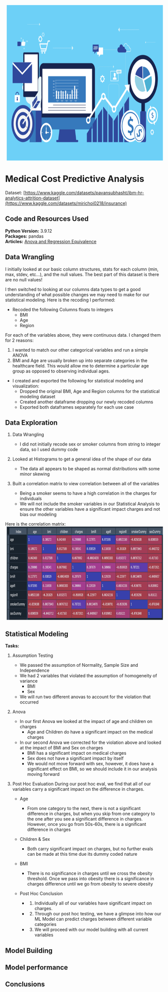 <img style="display: inline; margin: 0 5px;" title="Feature Importance" src="img/medical1.png" alt="" width="1000" height="500"/>

# Medical Cost Predictive Analysis

Dataset: [https://www.kaggle.com/datasets/pavansubhasht/ibm-hr-analytics-attrition-dataset](https://www.kaggle.com/datasets/mirichoi0218/insurance) <br>


## Code and Resources Used 
**Python Version:** 3.9.12 <br>
**Packages:** pandas <br>
**Articles:** [Anova and Regression Equivalence](https://web.pdx.edu/~newsomj/mvclass/ho_anova%20and%20regression.pdf)



## Data Wrangling
I initially looked at our basic column structures, stats for each column (min, max, stdev, etc...), and the null values.
The best part of this dataset is there are no null values!


I then switched to looking at our columns data types to get a good understanding of what possible changes we may need to make for our statistical modeling. Here is the recoding I performed:

* Recoded the following Columns floats to integers
    * BMI
    * Age
    * Region

For each of the variables above, they were continuous data. I changed them for 2 reasons:
1. I wanted to match our other categorical variables and run a simple ANOVA
2. BMI and Age are usually broken up into separate categories in the healthcare field. 
   This would allow me to determine a particular age group as opposed to observing individual ages.
   
   
* I created and exported the following for statistical modeling and visualization:
    * Dropped the original BMI, Age and Region columns for the statistical modeling dataset
    * Created another dataframe dropping our newly recoded columns
    * Exported both dataframes separately for each use case


## Data Exploration

1. Data Wrangling
   - I did not initially recode sex or smoker columns from string to integer data, so I used dummy code

2. Looked at Histograms to get a general idea of the shape of our data
   - The data all appears to be shaped as normal distributions with some minor skewing

3. Built a correlation matrix to view correlation between all of the variables
   * Being a smoker seems to have a high correlation in the charges for individuals
   * We will not include the smoker variables in our Statistical Analysis to ensure the other variables 
     have a significant impact charges and not bias our modeling
     
Here is the correlation matrix:
<img style="display: inline; margin: 0 5px;" title="Feature Importance" src="img/corrMatrix.png" alt="" width="800" height="300"/>




## Statistical Modeling
**Tasks:**

1. Assumption Testing
   - We passed the assumption of Normality, Sample Size and Independence
   - We had 2 variables that violated the assumption of homogeneity of variance
      * BMI
      * Sex
   * We will run two different anovas to account for the violation that occurred

2. Anova
   - In our first Anova we looked at the impact of age and children on charges
      * Age and Children do have a significant impact on the medical charges
   - In our second Anova we corrected for the violation above and looked at the impact of BMI and Sex on charges
      * BMI has a significant impact on medical charges
      * Sex does not have a significant impact by itself
      * We would not move forward with sex, however, it does have a significant effect on BMI, 
         so we should include it in our analysis moving forward


3. Post Hoc Evaluation
   During our post hoc eval, we find that all of our variables carry a significant impact on the difference in charges.
   
   - Age
      * From one category to the next, there is not a significant difference in charges,
        but when you skip from one category to the one after you see a significant difference in charges.
        However, once you go from 50s-60s, there is a significant difference in charges
        
   - Children & Sex
      * Both carry significant impact on charges, but no further evals can be made at this time due its dummy coded nature
   
   - BMI
      * There is no significance in charges until we cross the obesity threshold.
        Once we pass into obesity there is a significance in charges difference until we go from obesity to severe obesity
        
   - Post Hoc Conclusion
      * 1. Individually all of our variables have significant impact on charges.
      * 2. Through our post hoc testing, we have a glimpse into how our ML Model can predict charges between different variable categories
      * 3. We will proceed with our model building with all current variables


## Model Building 
<!-- 
First, I transformed the categorical variables into dummy variables. I also split the data into train and tests sets with a test size of 40%.   

I tried three different models and evaluated them using Mean Absolute Error. I chose MAE because it is relatively easy to interpret and outliers aren’t particularly bad in for this type of model.   

I attempted one model and evaluated the fit for the data. With an 82% accuracy, we have a pretty decent build. However, I will explore further models builds through Lasso Regression and Multiple Linear Regression

Here is the model I tested
*	**Random Forest** – with the sparsity associated with the data, I thought that this would be a good fit. -->

## Model performance
<!-- The Random Forest model performed well and was able to predict employee attrition with 82% accuracy.
*We performed Hyperparameter tuning to enahnce and build the best possible model. The following parameters gave us the best model.
     * Number of Estimators = 50
     * Minimum Samples Leaf = 1
     * Max Depth = 30 -->
     
     
## Conclusions
<!-- * We can predict, with our model, whether an employee will stay with 84% accuracy
* The best predictors of whether someone will stay are in descending order: <br>
      * Monthly Income <br>
      * Age<br>
      * Total Working Years<br>
      * Hourly Rate<br>
      * Monthly Rate<br>
      * Distance from Home<br>
      * OverTime<br> -->
      

     


